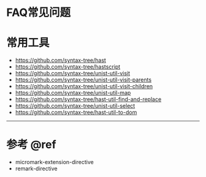 # FAQ常见问题

# 常用工具

- https://github.com/syntax-tree/hast
- https://github.com/syntax-tree/hastscript
- https://github.com/syntax-tree/unist-util-visit
- https://github.com/syntax-tree/unist-util-visit-parents
- https://github.com/syntax-tree/unist-util-visit-children
- https://github.com/syntax-tree/unist-util-map
- https://github.com/syntax-tree/hast-util-find-and-replace
- https://github.com/syntax-tree/unist-util-select
- https://github.com/syntax-tree/hast-util-to-dom

---

# 参考 @ref

- micromark-extension-directive
- remark-directive
